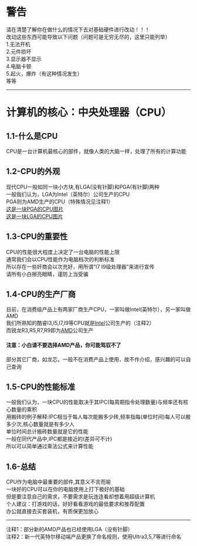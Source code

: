 # 警告
请在清楚了解你在做什么的情况下去对基础硬件进行改动！！！  
改动这些东西可能导致以下问题（问题可是无穷无尽的，这里只能列举）  
1.无法开机  
2.元件损坏  
3.显示器不显示  
4.电脑卡顿  
5.起火，爆炸（有这种情况发生）  
等等 
***
# 计算机的核心：中央处理器（CPU） 
## 1.1-什么是CPU  
CPU是一台计算机最核心的部件，就像人类的大脑一样，处理了所有的计算功能  
## 1.2-CPU的外观
现代CPU一般如同一块小方块,有LGA(没有针脚)和PGA(有针脚)两种  
一般我们认为，LGA为Intel（英特尔）公司生产的CPU    
PGA则为AMD生产的CPU（特殊情况见注释1）   
[这是一块PGA的CPU图片](Pics/AMD_Phenom_X4_9750_(Underside).jpg)  
[这是一块LGA的CPU图片](Pics/Intel_CPU_Pentium_4_640_Prescott_bottom.jpg)  
## 1.3-CPU的重要性  
CPU的性能很大程度上决定了一台电脑的性能上限  
通常我们会以CPU性能作为电脑档次的判断标准  
所以存在一些奸商会以次充好，用所谓“I7 I9级处理器”来进行宣传  
请所有小白擦亮眼睛，谨防上当受骗  
## 1.4-CPU的生产厂商  
目前，在消费级产品上有两家厂商生产CPU，一家叫做Intel(英特尔），另一家叫做AMD  
我们所熟知的酷睿I3,I5,I7,I9等CPU就是[Intel](https://www.intel.com/content/www/us/en/products/details/processors.html)公司生产的（注释2）  
而锐龙R3,R5,R7,R9即为[AMD](https://www.amd.com/zh-cn.html)公司生产  
#### 注意：小白请不要选择AMD产品，你可能驾驭不了  
部分其它厂商，如龙芯，一般不在消费产品上使用，故不作介绍，感兴趣的可以自己查询  
## 1.5-CPU的性能标准  
一般我们认为，一块CPU的性能取决于其IPC(每周期指令处理数量)与频率还有核心数量的乘积  
用搬砖的例子解释:IPC相当于每人每次能搬多少砖,频率指每(单位时间)每人可以搬多少次,核心数量就是有多少人  
单位时间总计搬砖数量就是它的性能  
一般在同代产品中,IPC都是接近的(差异可不计)  
所以可以简单通过乘法公式来计算性能  
## 1.6-总结
CPU作为电脑中最重要的部件,其意义不言而喻  
一块好的CPU可以在你的电脑使用上打下极好的基础  
但是要注意自己的需求，不要需求是玩连连看却想着用超级计算机  
个人建议：打游戏的话，好好看看游戏的最低要求和推荐配置  
办公就直接去买套装机，有质保更加放心  
***
注释1：部分新的AMD产品也已经使用LGA（没有针脚）  
注释2：新一代英特尔移动端产品更换了命名规则，使用Ultra3,5,7等进行命名
